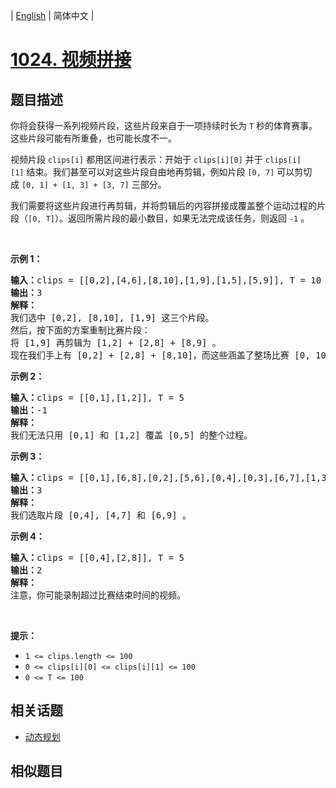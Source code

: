 
| [English](README_EN.md) | 简体中文 |

# [1024. 视频拼接](https://leetcode-cn.com/problems/video-stitching/)

## 题目描述

<p>你将会获得一系列视频片段，这些片段来自于一项持续时长为 <code>T</code> 秒的体育赛事。这些片段可能有所重叠，也可能长度不一。</p>

<p>视频片段 <code>clips[i]</code> 都用区间进行表示：开始于 <code>clips[i][0]</code> 并于 <code>clips[i][1]</code> 结束。我们甚至可以对这些片段自由地再剪辑，例如片段 <code>[0, 7]</code> 可以剪切成 <code>[0, 1] + [1, 3] + [3, 7]</code> 三部分。</p>

<p>我们需要将这些片段进行再剪辑，并将剪辑后的内容拼接成覆盖整个运动过程的片段（<code>[0, T]</code>）。返回所需片段的最小数目，如果无法完成该任务，则返回 <code>-1</code> 。</p>

<p> </p>

<p><strong>示例 1：</strong></p>

<pre>
<strong>输入：</strong>clips = [[0,2],[4,6],[8,10],[1,9],[1,5],[5,9]], T = 10
<strong>输出：</strong>3
<strong>解释：</strong>
我们选中 [0,2], [8,10], [1,9] 这三个片段。
然后，按下面的方案重制比赛片段：
将 [1,9] 再剪辑为 [1,2] + [2,8] + [8,9] 。
现在我们手上有 [0,2] + [2,8] + [8,10]，而这些涵盖了整场比赛 [0, 10]。
</pre>

<p><strong>示例 2：</strong></p>

<pre>
<strong>输入：</strong>clips = [[0,1],[1,2]], T = 5
<strong>输出：</strong>-1
<strong>解释：</strong>
我们无法只用 [0,1] 和 [1,2] 覆盖 [0,5] 的整个过程。
</pre>

<p><strong>示例 3：</strong></p>

<pre>
<strong>输入：</strong>clips = [[0,1],[6,8],[0,2],[5,6],[0,4],[0,3],[6,7],[1,3],[4,7],[1,4],[2,5],[2,6],[3,4],[4,5],[5,7],[6,9]], T = 9
<strong>输出：</strong>3
<strong>解释： </strong>
我们选取片段 [0,4], [4,7] 和 [6,9] 。
</pre>

<p><strong>示例 4：</strong></p>

<pre>
<strong>输入：</strong>clips = [[0,4],[2,8]], T = 5
<strong>输出：</strong>2
<strong>解释：</strong>
注意，你可能录制超过比赛结束时间的视频。
</pre>

<p> </p>

<p><strong>提示：</strong></p>

<ul>
	<li><code>1 <= clips.length <= 100</code></li>
	<li><code>0 <= clips[i][0] <= clips[i][1] <= 100</code></li>
	<li><code>0 <= T <= 100</code></li>
</ul>


## 相关话题

- [动态规划](https://leetcode-cn.com/tag/dynamic-programming)

## 相似题目


